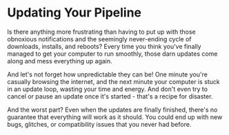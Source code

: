 # Updating Your Pipeline
Is there anything more frustrating than having to put up with those obnoxious notifications and the seemingly never-ending cycle of downloads, installs, and reboots? Every time you think you've finally managed to get your computer to run smoothly, those darn updates come along and mess everything up again.

And let's not forget how unpredictable they can be! One minute you're casually browsing the internet, and the next minute your computer is stuck in an update loop, wasting your time and energy. And don't even try to cancel or pause an update once it's started - that's a recipe for disaster.

And the worst part? Even when the updates are finally finished, there's no guarantee that everything will work as it should. You could end up with new bugs, glitches, or compatibility issues that you never had before.
